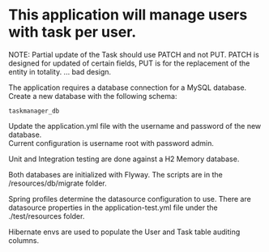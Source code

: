 # This application will manage users with task per user.

NOTE: Partial update of the Task should use PATCH and not PUT. PATCH is designed for updated of certain fields,
    PUT is for the replacement of the entity in totality. ... bad design.


The application requires a database connection for a MySQL database.<br>
Create a new database with the following schema:
```$xslt
taskmanager_db
```
Update the application.yml file with the username and password of the new database.<br>
Current configuration is username root with password admin.

Unit and Integration testing are done against a H2 Memory database.

Both databases are initialized with Flyway. The scripts are in the /resources/db/migrate folder.

Spring profiles determine the datasource configuration to use. There are datasource properties in the application-test.yml
file under the ./test/resources folder.

Hibernate envs are used to populate the User and Task table auditing columns.